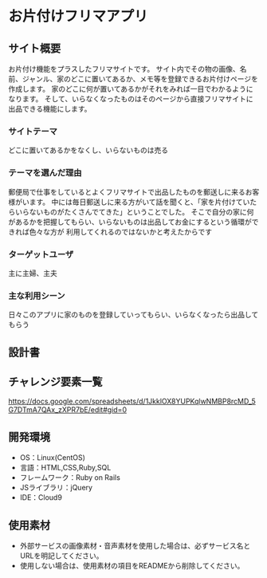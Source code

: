 # お片付けフリマアプリ

## サイト概要
お片付け機能をプラスしたフリマサイトです。
サイト内でその物の画像、名前、ジャンル、家のどこに置いてあるか、メモ等を登録できるお片付けページを作成します。
家のどこに何が置いてあるかがそれをみれば一目でわかるようになります。
そして、いらなくなったものはそのページから直接フリマサイトに出品できる機能にします。

### サイトテーマ
どこに置いてあるかをなくし、いらないものは売る

### テーマを選んだ理由
郵便局で仕事をしているとよくフリマサイトで出品したものを郵送しに来るお客様がいます。
中には毎日郵送しに来る方がいて話を聞くと、「家を片付けていたらいらないものがたくさんでてきた」ということでした。
そこで自分の家に何があるかを把握してもらい、いらないものは出品してお金にするという循環ができれば色々な方が
利用してくれるのではないかと考えたからです

### ターゲットユーザ
主に主婦、主夫

### 主な利用シーン
日々このアプリに家のものを登録していってもらい、いらなくなったら出品してもらう

## 設計書


## チャレンジ要素一覧
https://docs.google.com/spreadsheets/d/1JkklOX8YUPKqlwNMBP8rcMD_5G7DTmA7QAx_zXPR7bE/edit#gid=0

## 開発環境
- OS：Linux(CentOS)
- 言語：HTML,CSS,Ruby,SQL
- フレームワーク：Ruby on Rails
- JSライブラリ：jQuery
- IDE：Cloud9

## 使用素材
- 外部サービスの画像素材・音声素材を使用した場合は、必ずサービス名とURLを明記してください。
- 使用しない場合は、使用素材の項目をREADMEから削除してください。
